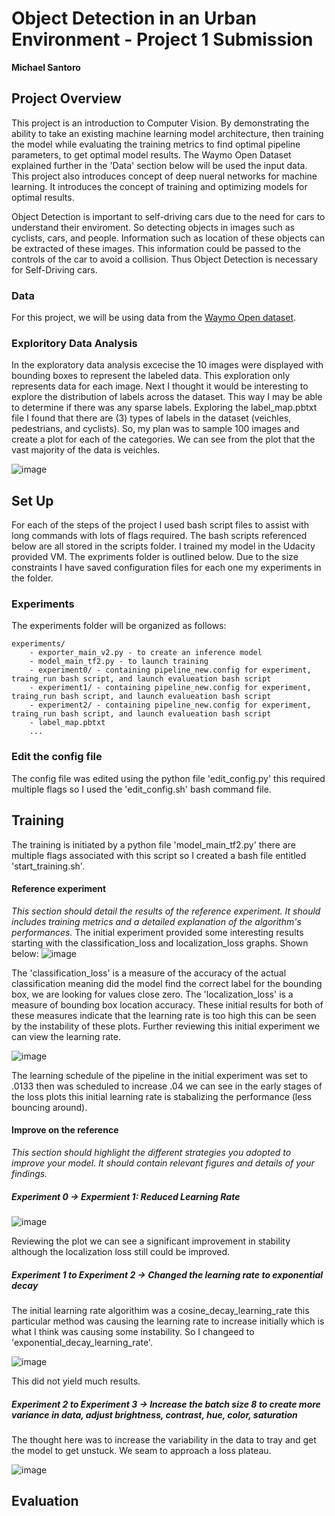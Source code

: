 # Object Detection in an Urban Environment - Project 1 Submission
**Michael Santoro**

## Project Overview

This project is an introduction to Computer Vision. By demonstrating the ability to take an existing machine learning model architecture, then training the model while evaluating the training metrics to find optimal pipeline parameters, to get optimal model results. The Waymo Open Dataset explained further in the 'Data' section below will be used the input data. This project also introduces concept of deep nueral networks for machine learning. It introduces the concept of training and optimizing models for optimal results.

Object Detection is important to self-driving cars due to the need for cars to understand their enviroment. So detecting objects in images such as cyclists, cars, and people. Information such as location of these objects can be extracted of these images. This information could be passed to the controls of the car to avoid a collision. Thus Object Detection is necessary for Self-Driving cars.

### Data

For this project, we will be using data from the [Waymo Open dataset](https://waymo.com/open/).

### Exploritory Data Analysis

In the exploratory data analysis excecise the 10 images were displayed with bounding boxes to represent the labeled data. This exploration only represents data for each image. Next I thought it would be interesting to explore the distribution of labels across the dataset. This way I may be able to determine if there was any sparse labels. Exploring the label_map.pbtxt file I found that there are (3) types of labels in the dataset (veichles, pedestrians, and cyclists). So, my plan was to sample 100 images and create a plot for each of the categories. We can see from the plot that the vast majority of the data is veichles.

![image](https://user-images.githubusercontent.com/74157573/177387214-2fac1053-fd40-4b8e-9df2-4ff7dfe2b0cc.png)

## Set Up
For each of the steps of the project I used bash script files to assist with long commands with lots of flags required. The bash scripts referenced below are all stored in the scripts folder. I trained my model in the Udacity provided VM. The expriments folder is outlined below. Due to the size constraints I have saved configuration files for each one my experiments in the folder.

### Experiments
The experiments folder will be organized as follows:
```
experiments/
    - exporter_main_v2.py - to create an inference model
    - model_main_tf2.py - to launch training
    - experiment0/ - containing pipeline_new.config for experiment, traing_run bash script, and launch evalueation bash script
    - experiment1/ - containing pipeline_new.config for experiment, traing_run bash script, and launch evalueation bash script
    - experiment2/ - containing pipeline_new.config for experiment, traing_run bash script, and launch evalueation bash script
    - label_map.pbtxt
    ...
```

### Edit the config file

The config file was edited using the python file 'edit_config.py' this required multiple flags so I used the 'edit_config.sh' bash command file.

## Training

The training is initiated by a python file 'model_main_tf2.py' there are multiple flags associated with this script so I created a bash file entitled 'start_training.sh'.

#### Reference experiment
*This section should detail the results of the reference experiment. It should includes training metrics and a detailed explanation of the algorithm's performances.*
The initial experiment provided some interesting results starting with the classification_loss and localization_loss graphs. Shown below:
![image](https://user-images.githubusercontent.com/74157573/179364402-05518990-21cb-40be-8162-f4a6104cafe5.png)

The 'classification_loss' is a measure of the accuracy of the actual classification meaning did the model find the correct label for the bounding box, we are looking for values close zero. The 'localization_loss' is a measure of bounding box location accuracy. These initial results for both of these measures indicate that the learning rate is too high this can be seen by the instability of these plots. Further reviewing this initial experiment we can view the learning rate.

![image](https://user-images.githubusercontent.com/74157573/179365333-d7c7ffdd-f517-48f1-baff-163c6ae455dc.png)

The learning schedule of the pipeline in the initial experiment was set to .0133 then was scheduled to increase .04 we can see in the early stages of the loss plots this initial learning rate is stabalizing the performance (less bouncing around).


#### Improve on the reference
*This section should highlight the different strategies you adopted to improve your model. It should contain relevant figures and details of your findings.*

##### Experiment 0 -> Expermient 1: Reduced Learning Rate

![image](https://user-images.githubusercontent.com/74157573/179365645-2ae83b55-96e0-4f35-bdb5-be91d606f0e4.png)

Reviewing the plot we can see a significant improvement in stability although the localization loss still could be improved.

##### Experiment 1 to Experiment 2 -> Changed the learning rate to exponential decay
The initial learning rate algorithim was a cosine_decay_learning_rate this particular method was causing the learning rate to increase initially which is what I think was causing some instability. So I changeed to 'exponential_decay_learning_rate'.

![image](https://user-images.githubusercontent.com/74157573/179365986-74bcd6bd-63c1-4abb-bee1-7da1e46e5d44.png)

This did not yield much results.

##### Experiment 2 to Experiment 3 -> Increase the batch size 8 to create more variance in data, adjust brightness, contrast, hue, color, saturation
The thought here was to increase the variability in the data to tray and get the model to get unstuck. We seam to approach a loss plateau.

![image](https://user-images.githubusercontent.com/74157573/179368766-a8955c06-df2a-419a-9bd8-1d5666151d53.png)


## Evaluation

